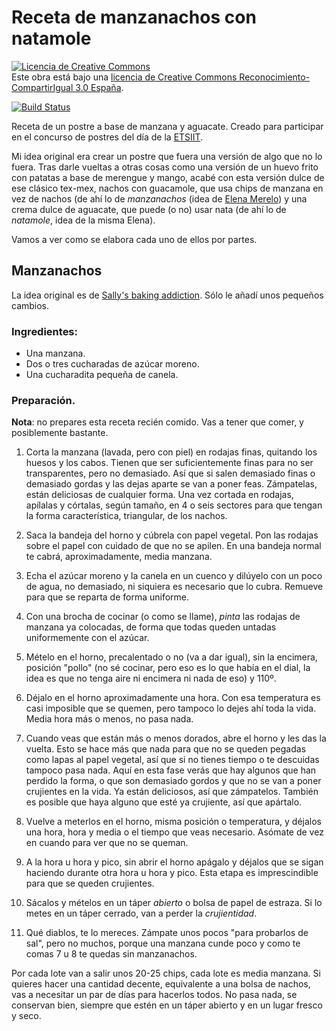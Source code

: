 # Receta de manzanachos con natamole

<a rel="license"
href="http://creativecommons.org/licenses/by-sa/3.0/es/"><img
alt="Licencia de Creative Commons" style="border-width:0"
src="https://i.creativecommons.org/l/by-sa/3.0/es/88x31.png" /></a><br
/>Este obra está bajo una <a rel="license"
href="http://creativecommons.org/licenses/by-sa/3.0/es/">licencia de
Creative Commons Reconocimiento-CompartirIgual 3.0 España</a>.

[![Build Status](https://travis-ci.org/JJ/manzanachos-con-natamole.svg?branch=master)](https://travis-ci.org/JJ/manzanachos-con-natamole)

Receta de un postre a base de manzana y aguacate. Creado para
participar en el concurso de postres del día de
la [ETSIIT](https://etsiit.ugr.es).

Mi idea original era crear un postre que fuera una versión de algo que
no lo fuera. Tras darle vueltas a otras cosas como una versión de un
huevo frito con patatas a base de merengue y mango, acabé con esta
versión dulce de ese clásico tex-mex, nachos con guacamole, que usa
chips de manzana en vez de nachos (de ahí lo de *manzanachos* (idea de
[Elena Merelo](https://github.com/elenamerelo)) y una crema dulce de
aguacate, que puede (o no) usar nata (de ahí lo de *natamole*, idea de
la misma Elena).

Vamos a ver como se elabora cada uno de ellos por partes.

## Manzanachos

La idea original es
de
[Sally's baking addiction](https://sallysbakingaddiction.com/2013/07/22/baked-cinnamon-apple-chips/). Sólo
le añadí unos pequeños cambios.

### Ingredientes:

* Una manzana.
* Dos o tres cucharadas de azúcar moreno.
* Una cucharadita pequeña de canela.

### Preparación. 

**Nota**: no prepares esta receta recién comido. Vas a tener que
comer, y posiblemente bastante.

1. Corta la manzana (lavada, pero con piel) en rodajas finas, quitando los huesos y los
   cabos. Tienen que ser suficientemente finas para no ser
   transparentes, pero no demasiado. Así que si salen demasiado finas
   o demasiado gordas y las dejas aparte se van a poner
   feas. Zámpatelas, están deliciosas de cualquier forma. Una vez
   cortada en rodajas, apílalas y córtalas, según tamaño, en 4 o seis
   sectores para que tengan la forma característica, triangular, de
   los nachos.
   
2. Saca la bandeja del horno y cúbrela con papel vegetal. Pon las
   rodajas sobre el papel con cuidado de que no se apilen. En una
   bandeja normal te cabrá, aproximadamente, media manzana. 
   
3. Echa el azúcar moreno y la canela en un cuenco y dilúyelo con un
   poco de agua, no demasiado, ni siquiera es necesario que lo
   cubra. Remueve para que se reparta de forma uniforme.
   
4. Con una brocha de cocinar (o como se llame), *pinta* las rodajas de
   manzana ya colocadas, de forma que todas queden untadas
   uniformemente con el azúcar.
   
5. Mételo en el horno, precalentado o no (va a dar igual), sin la
   encimera, posición "pollo" (no sé cocinar, pero eso es lo que había
   en el dial, la idea es que no tenga aire ni encimera ni nada de
   eso) y 110º.
   
6. Déjalo en el horno aproximadamente una hora. Con esa temperatura es
   casi imposible que se quemen, pero tampoco lo dejes ahí toda la
   vida. Media hora más o menos, no pasa nada.
   
7. Cuando veas que están más o menos dorados, abre el horno y les das
   la vuelta. Esto se hace más que nada para que no se queden pegadas
   como lapas al papel vegetal, así que si no tienes tiempo o te
   descuidas tampoco pasa nada. Aquí en esta fase verás que hay
   algunos que han perdido la forma, o que son demasiado gordos y que
   no se van a poner crujientes en la vida. Ya están deliciosos, así
   que zámpatelos. También es posible que haya alguno que esté ya
   crujiente, así que apártalo.
   
8. Vuelve a meterlos en el horno, misma posición o temperatura, y
   déjalos una hora, hora y media o el tiempo que veas
   necesario. Asómate de vez en cuando para ver que no se queman.
   
9. A la hora u hora y pico, sin abrir el horno apágalo y déjalos que
   se sigan haciendo durante otra hora u hora y pico. Esta etapa es
   imprescindible para que se queden crujientes.
   
10. Sácalos y mételos en un táper *abierto* o bolsa de papel de
    estraza. Si lo metes en un táper cerrado, van a perder la
    *crujientidad*.
    
11. Qué diablos, te lo mereces. Zámpate unos pocos "para probarlos de
    sal", pero no muchos, porque una manzana cunde poco y como te
    comas 7 u 8 te quedas sin manzanachos.
    
Por cada lote van a salir unos 20-25 chips, cada lote es media
manzana. Si quieres hacer una cantidad decente, equivalente a una
bolsa de nachos, vas a necesitar un par de días para hacerlos
todos. No pasa nada, se conservan bien, siempre que estén en un táper
abierto y en un lugar fresco y seco.

